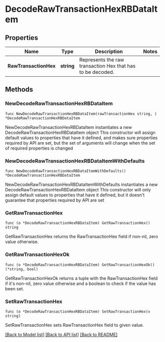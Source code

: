 # DecodeRawTransactionHexRBDataItem

## Properties

Name | Type | Description | Notes
------------ | ------------- | ------------- | -------------
**RawTransactionHex** | **string** | Represents the raw transaction Hex that has to be decoded. | 

## Methods

### NewDecodeRawTransactionHexRBDataItem

`func NewDecodeRawTransactionHexRBDataItem(rawTransactionHex string, ) *DecodeRawTransactionHexRBDataItem`

NewDecodeRawTransactionHexRBDataItem instantiates a new DecodeRawTransactionHexRBDataItem object
This constructor will assign default values to properties that have it defined,
and makes sure properties required by API are set, but the set of arguments
will change when the set of required properties is changed

### NewDecodeRawTransactionHexRBDataItemWithDefaults

`func NewDecodeRawTransactionHexRBDataItemWithDefaults() *DecodeRawTransactionHexRBDataItem`

NewDecodeRawTransactionHexRBDataItemWithDefaults instantiates a new DecodeRawTransactionHexRBDataItem object
This constructor will only assign default values to properties that have it defined,
but it doesn't guarantee that properties required by API are set

### GetRawTransactionHex

`func (o *DecodeRawTransactionHexRBDataItem) GetRawTransactionHex() string`

GetRawTransactionHex returns the RawTransactionHex field if non-nil, zero value otherwise.

### GetRawTransactionHexOk

`func (o *DecodeRawTransactionHexRBDataItem) GetRawTransactionHexOk() (*string, bool)`

GetRawTransactionHexOk returns a tuple with the RawTransactionHex field if it's non-nil, zero value otherwise
and a boolean to check if the value has been set.

### SetRawTransactionHex

`func (o *DecodeRawTransactionHexRBDataItem) SetRawTransactionHex(v string)`

SetRawTransactionHex sets RawTransactionHex field to given value.



[[Back to Model list]](../README.md#documentation-for-models) [[Back to API list]](../README.md#documentation-for-api-endpoints) [[Back to README]](../README.md)


